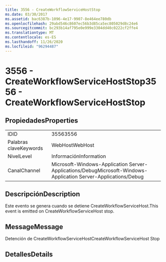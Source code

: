 ```yaml
---
title: 3556 - CreateWorkflowServiceHostStop
ms.date: 03/30/2017
ms.assetid: bac6387b-1096-4e17-9907-8e464ee780db
ms.openlocfilehash: 29abd546c8607ec56b3d85ca5ec805029d8c24e6
ms.sourcegitcommit: bc293b14af795e0e999e3304dd40c0222cf2ffe4
ms.translationtype: MT
ms.contentlocale: es-ES
ms.lasthandoff: 11/26/2020
ms.locfileid: "96294487"
---
```

# <a name="3556---createworkflowservicehoststop"></a><span data-ttu-id="0ad97-102">3556 - CreateWorkflowServiceHostStop</span><span class="sxs-lookup"><span data-stu-id="0ad97-102">3556 - CreateWorkflowServiceHostStop</span></span>

## <a name="properties"></a><span data-ttu-id="0ad97-103">Propiedades</span><span class="sxs-lookup"><span data-stu-id="0ad97-103">Properties</span></span>  
  
|||  
|-|-|  
|<span data-ttu-id="0ad97-104">ID</span><span class="sxs-lookup"><span data-stu-id="0ad97-104">ID</span></span>|<span data-ttu-id="0ad97-105">3556</span><span class="sxs-lookup"><span data-stu-id="0ad97-105">3556</span></span>|  
|<span data-ttu-id="0ad97-106">Palabras clave</span><span class="sxs-lookup"><span data-stu-id="0ad97-106">Keywords</span></span>|<span data-ttu-id="0ad97-107">WebHost</span><span class="sxs-lookup"><span data-stu-id="0ad97-107">WebHost</span></span>|  
|<span data-ttu-id="0ad97-108">Nivel</span><span class="sxs-lookup"><span data-stu-id="0ad97-108">Level</span></span>|<span data-ttu-id="0ad97-109">Información</span><span class="sxs-lookup"><span data-stu-id="0ad97-109">Information</span></span>|  
|<span data-ttu-id="0ad97-110">Canal</span><span class="sxs-lookup"><span data-stu-id="0ad97-110">Channel</span></span>|<span data-ttu-id="0ad97-111">Microsoft-Windows-Application Server-Applications/Debug</span><span class="sxs-lookup"><span data-stu-id="0ad97-111">Microsoft-Windows-Application Server-Applications/Debug</span></span>|  
  
## <a name="description"></a><span data-ttu-id="0ad97-112">Descripción</span><span class="sxs-lookup"><span data-stu-id="0ad97-112">Description</span></span>  

 <span data-ttu-id="0ad97-113">Este evento se genera cuando se detiene CreateWorkflowServiceHost.</span><span class="sxs-lookup"><span data-stu-id="0ad97-113">This event is emitted on CreateWorkflowServiceHost stop.</span></span>  
  
## <a name="message"></a><span data-ttu-id="0ad97-114">Message</span><span class="sxs-lookup"><span data-stu-id="0ad97-114">Message</span></span>  

 <span data-ttu-id="0ad97-115">Detención de CreateWorkflowServiceHost</span><span class="sxs-lookup"><span data-stu-id="0ad97-115">CreateWorkflowServiceHost Stop</span></span>  
  
## <a name="details"></a><span data-ttu-id="0ad97-116">Detalles</span><span class="sxs-lookup"><span data-stu-id="0ad97-116">Details</span></span>
